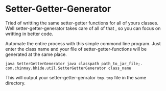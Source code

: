 # Setter-Getter-Generator
Tried of writting the same setter-getter functions for all of yours classes. Well setter-getter-generator takes care of all of that , so you can focus on writting in better code.

Automate the entire process with this simple commond line program. Just enter the class name and your file of setter-getter-functions will be generated at the same place.

```
java SetterGetterGenerator java classpath path_to_jar_file;. com.chinmay.bhide.util.SetterGetterGenerator class_name
```
This will output your setter-getter-genrator `tmp.tmp` file in the same directory.
